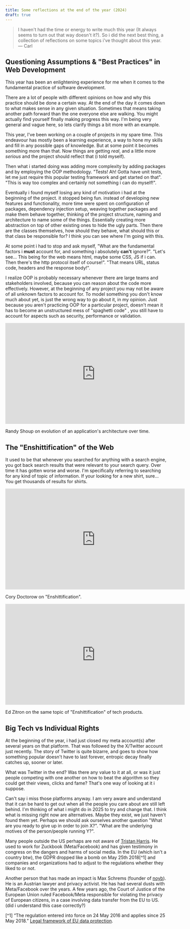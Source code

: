 ```yaml
---
title: Some reflections at the end of the year (2024)
draft: true
---
```

> I haven't had the time or energy to write much this year (It always seems to turn out that way doesn't it?). So i did the next best thing, a collection of reflections on some topics i've thought about this year.
> — Carl
## Questioning Assumptions & "Best Practices" in Web Development

This year has been an enlightening experience for me when it comes to the fundamental practice of software development. 

There are a lot of people with different opinions on how and why this practice should be done a certain way. At the end of the day it comes down to what makes sense in any given situation. Sometimes that means taking another path forward than the one everyone else are walking. You might actually find yourself finally making progress this way. I'm being very general and vague here, so lets clarify things a bit more with an example. 

This year, I've been working on a couple of projects in my spare time. This endeavour has mostly been a learning experience, a way to hone my skills and fill in any possible gaps of knowledge. But at some point it becomes something more than that. Now things are getting *real*, and a little more *serious* and the project should reflect that (i told myself). 

Then what i started doing was adding more complexity by adding packages and by employing the OOP methodology. "Tests! Ah! Gotta have unit tests, let me just require this popular testing framework and get started on that". "This is way too complex and certainly not something i can do myself!". 

Eventually i found myself losing any kind of motivation i had at the beginning of the project. it stopped being fun. instead of developing new features and functionality, more time were spent on configuration of packages, dependency injection setup, weaving together packages and make them behave together, thinking of the project structure, naming and architecture to name some of the things. Essentially creating more abstraction on top of other existing ones to hide the ugly parts. Then there are the classes themselves, how should they behave, what should this or that class be responsible for? I think you can see where I'm going with this. 

At some point i had to stop and ask myself, "What are the fundamental factors i **must** account for, and something i absolutely **can't** ignore?". "Let's see... This being for the web means html, maybe some CSS, JS if i can. Then there's the http protocol itself of course!". "That means URL, status code, headers and the response body!". 

I realize OOP is probably necessary whenever there are large teams and stakeholders involved, because you can reason about the code more effectively. However, at the beginning of any project you may not be aware of all unknown factors to account for. To model something you don't know much about yet, is just the wrong way to go about it, in my opinion. Just because you aren't practicing OOP for a particular project, doesn't mean it has to become an unstructured mess of "spaghetti code" , you still have to account for aspects such as security, performance or validation. 

<iframe width="560" height="315" src="https://www.youtube.com/embed/9Q7GANXn02k?si=QnprxpW92q-1fsjG" title="YouTube video player" frameborder="0" allow="accelerometer; autoplay; clipboard-write; encrypted-media; gyroscope; picture-in-picture; web-share" referrerpolicy="strict-origin-when-cross-origin" allowfullscreen></iframe>

Randy Shoup on evolution of an application's architecture over time.
## The "Enshittification" of the Web

It used to be that whenever you searched for anything with a search engine, you got back search results that were relevant to your search query. Over time it has gotten worse and worse. I'm specifically referring to searching for any kind of topic of information. If your looking for a new shirt, sure... You get thousands of results for shirts. 

<iframe width="560" height="315" src="https://www.youtube-nocookie.com/embed/4EmstuO0Em8?si=uDTpmCdRUrY_CsCK" title="YouTube video player" frameborder="0" allow="accelerometer; autoplay; clipboard-write; encrypted-media; gyroscope; picture-in-picture; web-share" referrerpolicy="strict-origin-when-cross-origin" allowfullscreen></iframe>

Cory Doctorow on "Enshittification".

<iframe width="560" height="315" src="https://www.youtube.com/embed/7Slib2bbMs4?si=o0Cosk2uPNIVzdB6" title="YouTube video player" frameborder="0" allow="accelerometer; autoplay; clipboard-write; encrypted-media; gyroscope; picture-in-picture; web-share" referrerpolicy="strict-origin-when-cross-origin" allowfullscreen></iframe>

Ed Zitron on the same topic of "Enshittification" of tech products.
## Big Tech vs Individual Rights

At the beginning of the year, i had just closed my meta account(s) after several years on that platform. That was followed by the X/Twitter account just recently. The story of Twitter is quite bizarre, and goes to show how something popular doesn't have to last forever, entropic decay finally catches up, sooner or later.

What was Twitter in the end? Was there any value to it at all, or was it just people competing with one another on how to beat the algorithm so they could get their views, clicks and fame? That's one way of looking at it i suppose. 

Can't say i miss those platforms anyway. I am very aware and understand that it can be hard to get out when all the people you care about are still left behind. I'm thinking of what i might do in 2025 to try and change that. I think what is missing right now are alternatives. Maybe they exist, we just haven't found them yet. Perhaps we should ask ourselves another question "What are you ready to give up in order to join X?". "What are the underlying motives of the person/people running Y?".

Many people outside the US perhaps are not aware of [Tristan Harris](https://en.wikipedia.org/wiki/Tristan_Harris). He used to work for Zuckbook (Meta/Facebook) and has given testimony in congress on the dangers and harms of social media. In the EU (which isn't a country btw), the GDPR dropped like a bomb on May 25th 2018[^1] and companies and organizations had to adjust to the regulations whether they liked to or not. 

Another person that has made an impact is Max Schrems (founder of [noyb](https://noyb.eu/)). He is an Austrian lawyer and privacy activist. He has had several dusts with Meta/Facebook over the years. A few years ago, the Court of Justice of the European Union ruled Facebook/Meta responsible for violating the privacy of European citizens, in a case involving data transfer from the EU to US. (did i understand this case correctly?)

[^1] “The regulation entered into force on 24 May 2016 and applies since 25 May 2018.” [Legal framework of EU data protection](https://commission.europa.eu/law/law-topic/data-protection/legal-framework-eu-data-protection_en).
